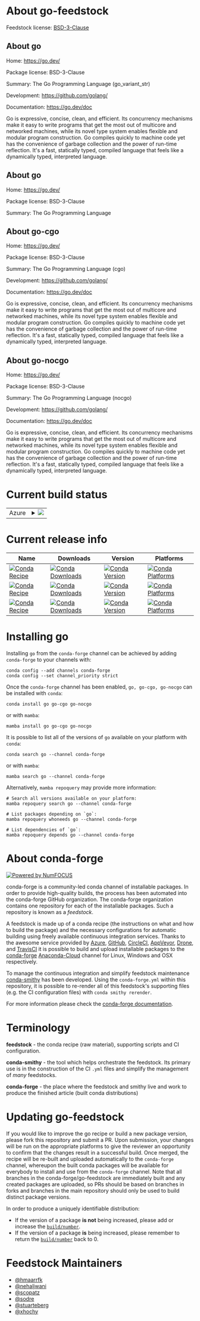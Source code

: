 About go-feedstock
==================

Feedstock license: [BSD-3-Clause](https://github.com/conda-forge/go-feedstock/blob/main/LICENSE.txt)


About go
--------

Home: https://go.dev/

Package license: BSD-3-Clause

Summary: The Go Programming Language (go_variant_str)

Development: https://github.com/golang/

Documentation: https://go.dev/doc

Go is expressive, concise, clean, and efficient. Its concurrency mechanisms
make it easy to write programs that get the most out of multicore and
networked machines, while its novel type system enables flexible and
modular program construction. Go compiles quickly to machine code yet has
the convenience of garbage collection and the power of run-time reflection.
It's a fast, statically typed, compiled language that feels like a
dynamically typed, interpreted language.


About go
--------

Home: https://go.dev/

Package license: BSD-3-Clause

Summary: The Go Programming Language

About go-cgo
------------

Home: https://go.dev/

Package license: BSD-3-Clause

Summary: The Go Programming Language (cgo)

Development: https://github.com/golang/

Documentation: https://go.dev/doc

Go is expressive, concise, clean, and efficient. Its concurrency mechanisms
make it easy to write programs that get the most out of multicore and
networked machines, while its novel type system enables flexible and
modular program construction. Go compiles quickly to machine code yet has
the convenience of garbage collection and the power of run-time reflection.
It's a fast, statically typed, compiled language that feels like a
dynamically typed, interpreted language.


About go-nocgo
--------------

Home: https://go.dev/

Package license: BSD-3-Clause

Summary: The Go Programming Language (nocgo)

Development: https://github.com/golang/

Documentation: https://go.dev/doc

Go is expressive, concise, clean, and efficient. Its concurrency mechanisms
make it easy to write programs that get the most out of multicore and
networked machines, while its novel type system enables flexible and
modular program construction. Go compiles quickly to machine code yet has
the convenience of garbage collection and the power of run-time reflection.
It's a fast, statically typed, compiled language that feels like a
dynamically typed, interpreted language.


Current build status
====================


<table>
    
  <tr>
    <td>Azure</td>
    <td>
      <details>
        <summary>
          <a href="https://dev.azure.com/conda-forge/feedstock-builds/_build/latest?definitionId=5217&branchName=main">
            <img src="https://dev.azure.com/conda-forge/feedstock-builds/_apis/build/status/go-feedstock?branchName=main">
          </a>
        </summary>
        <table>
          <thead><tr><th>Variant</th><th>Status</th></tr></thead>
          <tbody><tr>
              <td>linux_64_cgofalsego_variant_strnocgogo_variant_ver2.2.0</td>
              <td>
                <a href="https://dev.azure.com/conda-forge/feedstock-builds/_build/latest?definitionId=5217&branchName=main">
                  <img src="https://dev.azure.com/conda-forge/feedstock-builds/_apis/build/status/go-feedstock?branchName=main&jobName=linux&configuration=linux%20linux_64_cgofalsego_variant_strnocgogo_variant_ver2.2.0" alt="variant">
                </a>
              </td>
            </tr><tr>
              <td>linux_64_cgotruego_variant_strcgogo_variant_ver2.3.0</td>
              <td>
                <a href="https://dev.azure.com/conda-forge/feedstock-builds/_build/latest?definitionId=5217&branchName=main">
                  <img src="https://dev.azure.com/conda-forge/feedstock-builds/_apis/build/status/go-feedstock?branchName=main&jobName=linux&configuration=linux%20linux_64_cgotruego_variant_strcgogo_variant_ver2.3.0" alt="variant">
                </a>
              </td>
            </tr><tr>
              <td>linux_aarch64_cgofalsego_variant_strnocgogo_variant_ver2.2.0</td>
              <td>
                <a href="https://dev.azure.com/conda-forge/feedstock-builds/_build/latest?definitionId=5217&branchName=main">
                  <img src="https://dev.azure.com/conda-forge/feedstock-builds/_apis/build/status/go-feedstock?branchName=main&jobName=linux&configuration=linux%20linux_aarch64_cgofalsego_variant_strnocgogo_variant_ver2.2.0" alt="variant">
                </a>
              </td>
            </tr><tr>
              <td>linux_aarch64_cgotruego_variant_strcgogo_variant_ver2.3.0</td>
              <td>
                <a href="https://dev.azure.com/conda-forge/feedstock-builds/_build/latest?definitionId=5217&branchName=main">
                  <img src="https://dev.azure.com/conda-forge/feedstock-builds/_apis/build/status/go-feedstock?branchName=main&jobName=linux&configuration=linux%20linux_aarch64_cgotruego_variant_strcgogo_variant_ver2.3.0" alt="variant">
                </a>
              </td>
            </tr><tr>
              <td>linux_ppc64le_cgofalsego_variant_strnocgogo_variant_ver2.2.0</td>
              <td>
                <a href="https://dev.azure.com/conda-forge/feedstock-builds/_build/latest?definitionId=5217&branchName=main">
                  <img src="https://dev.azure.com/conda-forge/feedstock-builds/_apis/build/status/go-feedstock?branchName=main&jobName=linux&configuration=linux%20linux_ppc64le_cgofalsego_variant_strnocgogo_variant_ver2.2.0" alt="variant">
                </a>
              </td>
            </tr><tr>
              <td>linux_ppc64le_cgotruego_variant_strcgogo_variant_ver2.3.0</td>
              <td>
                <a href="https://dev.azure.com/conda-forge/feedstock-builds/_build/latest?definitionId=5217&branchName=main">
                  <img src="https://dev.azure.com/conda-forge/feedstock-builds/_apis/build/status/go-feedstock?branchName=main&jobName=linux&configuration=linux%20linux_ppc64le_cgotruego_variant_strcgogo_variant_ver2.3.0" alt="variant">
                </a>
              </td>
            </tr><tr>
              <td>osx_64_cgofalsego_variant_strnocgogo_variant_ver2.2.0</td>
              <td>
                <a href="https://dev.azure.com/conda-forge/feedstock-builds/_build/latest?definitionId=5217&branchName=main">
                  <img src="https://dev.azure.com/conda-forge/feedstock-builds/_apis/build/status/go-feedstock?branchName=main&jobName=osx&configuration=osx%20osx_64_cgofalsego_variant_strnocgogo_variant_ver2.2.0" alt="variant">
                </a>
              </td>
            </tr><tr>
              <td>osx_64_cgotruego_variant_strcgogo_variant_ver2.3.0</td>
              <td>
                <a href="https://dev.azure.com/conda-forge/feedstock-builds/_build/latest?definitionId=5217&branchName=main">
                  <img src="https://dev.azure.com/conda-forge/feedstock-builds/_apis/build/status/go-feedstock?branchName=main&jobName=osx&configuration=osx%20osx_64_cgotruego_variant_strcgogo_variant_ver2.3.0" alt="variant">
                </a>
              </td>
            </tr><tr>
              <td>osx_arm64_cgofalsego_variant_strnocgogo_variant_ver2.2.0</td>
              <td>
                <a href="https://dev.azure.com/conda-forge/feedstock-builds/_build/latest?definitionId=5217&branchName=main">
                  <img src="https://dev.azure.com/conda-forge/feedstock-builds/_apis/build/status/go-feedstock?branchName=main&jobName=osx&configuration=osx%20osx_arm64_cgofalsego_variant_strnocgogo_variant_ver2.2.0" alt="variant">
                </a>
              </td>
            </tr><tr>
              <td>osx_arm64_cgotruego_variant_strcgogo_variant_ver2.3.0</td>
              <td>
                <a href="https://dev.azure.com/conda-forge/feedstock-builds/_build/latest?definitionId=5217&branchName=main">
                  <img src="https://dev.azure.com/conda-forge/feedstock-builds/_apis/build/status/go-feedstock?branchName=main&jobName=osx&configuration=osx%20osx_arm64_cgotruego_variant_strcgogo_variant_ver2.3.0" alt="variant">
                </a>
              </td>
            </tr><tr>
              <td>win_64_cgofalsego_variant_strnocgogo_variant_ver2.2.0</td>
              <td>
                <a href="https://dev.azure.com/conda-forge/feedstock-builds/_build/latest?definitionId=5217&branchName=main">
                  <img src="https://dev.azure.com/conda-forge/feedstock-builds/_apis/build/status/go-feedstock?branchName=main&jobName=win&configuration=win%20win_64_cgofalsego_variant_strnocgogo_variant_ver2.2.0" alt="variant">
                </a>
              </td>
            </tr><tr>
              <td>win_64_cgotruego_variant_strcgogo_variant_ver2.3.0</td>
              <td>
                <a href="https://dev.azure.com/conda-forge/feedstock-builds/_build/latest?definitionId=5217&branchName=main">
                  <img src="https://dev.azure.com/conda-forge/feedstock-builds/_apis/build/status/go-feedstock?branchName=main&jobName=win&configuration=win%20win_64_cgotruego_variant_strcgogo_variant_ver2.3.0" alt="variant">
                </a>
              </td>
            </tr>
          </tbody>
        </table>
      </details>
    </td>
  </tr>
</table>

Current release info
====================

| Name | Downloads | Version | Platforms |
| --- | --- | --- | --- |
| [![Conda Recipe](https://img.shields.io/badge/recipe-go-green.svg)](https://anaconda.org/conda-forge/go) | [![Conda Downloads](https://img.shields.io/conda/dn/conda-forge/go.svg)](https://anaconda.org/conda-forge/go) | [![Conda Version](https://img.shields.io/conda/vn/conda-forge/go.svg)](https://anaconda.org/conda-forge/go) | [![Conda Platforms](https://img.shields.io/conda/pn/conda-forge/go.svg)](https://anaconda.org/conda-forge/go) |
| [![Conda Recipe](https://img.shields.io/badge/recipe-go--cgo-green.svg)](https://anaconda.org/conda-forge/go-cgo) | [![Conda Downloads](https://img.shields.io/conda/dn/conda-forge/go-cgo.svg)](https://anaconda.org/conda-forge/go-cgo) | [![Conda Version](https://img.shields.io/conda/vn/conda-forge/go-cgo.svg)](https://anaconda.org/conda-forge/go-cgo) | [![Conda Platforms](https://img.shields.io/conda/pn/conda-forge/go-cgo.svg)](https://anaconda.org/conda-forge/go-cgo) |
| [![Conda Recipe](https://img.shields.io/badge/recipe-go--nocgo-green.svg)](https://anaconda.org/conda-forge/go-nocgo) | [![Conda Downloads](https://img.shields.io/conda/dn/conda-forge/go-nocgo.svg)](https://anaconda.org/conda-forge/go-nocgo) | [![Conda Version](https://img.shields.io/conda/vn/conda-forge/go-nocgo.svg)](https://anaconda.org/conda-forge/go-nocgo) | [![Conda Platforms](https://img.shields.io/conda/pn/conda-forge/go-nocgo.svg)](https://anaconda.org/conda-forge/go-nocgo) |

Installing go
=============

Installing `go` from the `conda-forge` channel can be achieved by adding `conda-forge` to your channels with:

```
conda config --add channels conda-forge
conda config --set channel_priority strict
```

Once the `conda-forge` channel has been enabled, `go, go-cgo, go-nocgo` can be installed with `conda`:

```
conda install go go-cgo go-nocgo
```

or with `mamba`:

```
mamba install go go-cgo go-nocgo
```

It is possible to list all of the versions of `go` available on your platform with `conda`:

```
conda search go --channel conda-forge
```

or with `mamba`:

```
mamba search go --channel conda-forge
```

Alternatively, `mamba repoquery` may provide more information:

```
# Search all versions available on your platform:
mamba repoquery search go --channel conda-forge

# List packages depending on `go`:
mamba repoquery whoneeds go --channel conda-forge

# List dependencies of `go`:
mamba repoquery depends go --channel conda-forge
```


About conda-forge
=================

[![Powered by
NumFOCUS](https://img.shields.io/badge/powered%20by-NumFOCUS-orange.svg?style=flat&colorA=E1523D&colorB=007D8A)](https://numfocus.org)

conda-forge is a community-led conda channel of installable packages.
In order to provide high-quality builds, the process has been automated into the
conda-forge GitHub organization. The conda-forge organization contains one repository
for each of the installable packages. Such a repository is known as a *feedstock*.

A feedstock is made up of a conda recipe (the instructions on what and how to build
the package) and the necessary configurations for automatic building using freely
available continuous integration services. Thanks to the awesome service provided by
[Azure](https://azure.microsoft.com/en-us/services/devops/), [GitHub](https://github.com/),
[CircleCI](https://circleci.com/), [AppVeyor](https://www.appveyor.com/),
[Drone](https://cloud.drone.io/welcome), and [TravisCI](https://travis-ci.com/)
it is possible to build and upload installable packages to the
[conda-forge](https://anaconda.org/conda-forge) [Anaconda-Cloud](https://anaconda.org/)
channel for Linux, Windows and OSX respectively.

To manage the continuous integration and simplify feedstock maintenance
[conda-smithy](https://github.com/conda-forge/conda-smithy) has been developed.
Using the ``conda-forge.yml`` within this repository, it is possible to re-render all of
this feedstock's supporting files (e.g. the CI configuration files) with ``conda smithy rerender``.

For more information please check the [conda-forge documentation](https://conda-forge.org/docs/).

Terminology
===========

**feedstock** - the conda recipe (raw material), supporting scripts and CI configuration.

**conda-smithy** - the tool which helps orchestrate the feedstock.
                   Its primary use is in the construction of the CI ``.yml`` files
                   and simplify the management of *many* feedstocks.

**conda-forge** - the place where the feedstock and smithy live and work to
                  produce the finished article (built conda distributions)


Updating go-feedstock
=====================

If you would like to improve the go recipe or build a new
package version, please fork this repository and submit a PR. Upon submission,
your changes will be run on the appropriate platforms to give the reviewer an
opportunity to confirm that the changes result in a successful build. Once
merged, the recipe will be re-built and uploaded automatically to the
`conda-forge` channel, whereupon the built conda packages will be available for
everybody to install and use from the `conda-forge` channel.
Note that all branches in the conda-forge/go-feedstock are
immediately built and any created packages are uploaded, so PRs should be based
on branches in forks and branches in the main repository should only be used to
build distinct package versions.

In order to produce a uniquely identifiable distribution:
 * If the version of a package **is not** being increased, please add or increase
   the [``build/number``](https://docs.conda.io/projects/conda-build/en/latest/resources/define-metadata.html#build-number-and-string).
 * If the version of a package **is** being increased, please remember to return
   the [``build/number``](https://docs.conda.io/projects/conda-build/en/latest/resources/define-metadata.html#build-number-and-string)
   back to 0.

Feedstock Maintainers
=====================

* [@hmaarrfk](https://github.com/hmaarrfk/)
* [@nehaljwani](https://github.com/nehaljwani/)
* [@scopatz](https://github.com/scopatz/)
* [@sodre](https://github.com/sodre/)
* [@stuarteberg](https://github.com/stuarteberg/)
* [@xhochy](https://github.com/xhochy/)

